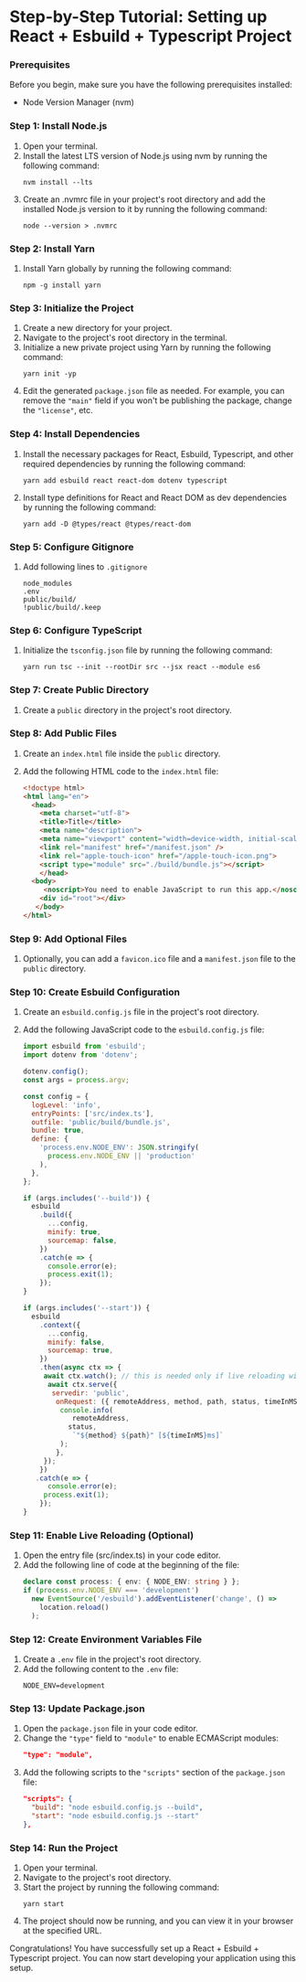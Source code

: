 # Step-by-Step Tutorial: Setting up React + Esbuild + Typescript Project

### Prerequisites
Before you begin, make sure you have the following prerequisites installed:
- Node Version Manager (nvm)

### Step 1: Install Node.js
1. Open your terminal.
2. Install the latest LTS version of Node.js using nvm by running the following command:
   ```shell
   nvm install --lts
   ```
3. Create an .nvmrc file in your project's root directory and add the installed Node.js version to it by running the following command:
   ```shell
   node --version > .nvmrc
   ```

### Step 2: Install Yarn
1. Install Yarn globally by running the following command:
   ```shell
   npm -g install yarn
   ```

### Step 3: Initialize the Project
1. Create a new directory for your project.
2. Navigate to the project's root directory in the terminal.
3. Initialize a new private project using Yarn by running the following command:
   ```shell
   yarn init -yp
   ```
4. Edit the generated `package.json` file as needed. For example, you can remove the `"main"` field if you won't be publishing the package, change the `"license"`, etc.

### Step 4: Install Dependencies
1. Install the necessary packages for React, Esbuild, Typescript, and other required dependencies by running the following command:
   ```shell
   yarn add esbuild react react-dom dotenv typescript
   ```
2. Install type definitions for React and React DOM as dev dependencies by running the following command:
   ```shell
   yarn add -D @types/react @types/react-dom
   ```

### Step 5: Configure Gitignore
1. Add following lines to `.gitignore`
   ```shell
   node_modules
   .env
   public/build/
   !public/build/.keep
   ```

### Step 6: Configure TypeScript
1. Initialize the `tsconfig.json` file by running the following command:
   ```shell
   yarn run tsc --init --rootDir src --jsx react --module es6
   ```

### Step 7: Create Public Directory
1. Create a `public` directory in the project's root directory.

### Step 8: Add Public Files
1. Create an `index.html` file inside the `public` directory.
2. Add the following HTML code to the `index.html` file:

   ```html
   <!doctype html>
   <html lang="en">
     <head>
       <meta charset="utf-8">
       <title>Title</title>
       <meta name="description">
       <meta name="viewport" content="width=device-width, initial-scale=1">
       <link rel="manifest" href="/manifest.json" />
       <link rel="apple-touch-icon" href="/apple-touch-icon.png">
       <script type="module" src="./build/bundle.js"></script>
       </head>
     <body>
        <noscript>You need to enable JavaScript to run this app.</noscript>
       <div id="root"></div>
      </body>
   </html>
   ```

### Step 9: Add Optional Files
1. Optionally, you can add a `favicon.ico` file and a `manifest.json` file to the `public` directory.
 
### Step 10: Create Esbuild Configuration
1.  Create an `esbuild.config.js` file in the project's root directory.
2. Add the following JavaScript code to the `esbuild.config.js` file:

   ~~~js
   import esbuild from 'esbuild';
   import dotenv from 'dotenv';
   
   dotenv.config();
   const args = process.argv;
   
   const config = {
     logLevel: 'info',
     entryPoints: ['src/index.ts'],
     outfile: 'public/build/bundle.js',
     bundle: true,
     define: {
       'process.env.NODE_ENV': JSON.stringify(
         process.env.NODE_ENV || 'production'
       ),
     },
   };
   
   if (args.includes('--build')) {
     esbuild
       .build({
         ...config,
         minify: true,
         sourcemap: false,
       })
       .catch(e => {
         console.error(e);
         process.exit(1);
       });
   }
   
   if (args.includes('--start')) {
     esbuild
       .context({
         ...config,
         minify: false,
         sourcemap: true,
       })
       .then(async ctx => {
        await ctx.watch(); // this is needed only if live reloading will be used
         await ctx.serve({
          servedir: 'public',
           onRequest: ({ remoteAddress, method, path, status, timeInMS }) => {
            console.info(
               remoteAddress,
              status,
               `"${method} ${path}" [${timeInMS}ms]`
            );
           },
        });
       })
      .catch(e => {
         console.error(e);
        process.exit(1);
       });
   }
   ~~~

### Step 11: Enable Live Reloading (Optional)
1. Open the entry file (src/index.ts) in your code editor.
2. Add the following line of code at the beginning of the file:
   ```ts
   declare const process: { env: { NODE_ENV: string } };
   if (process.env.NODE_ENV === 'development')
     new EventSource('/esbuild').addEventListener('change', () =>
       location.reload()
     );
   ```

### Step 12: Create Environment Variables File
1. Create a `.env` file in the project's root directory.
2. Add the following content to the `.env` file:
   ```env
   NODE_ENV=development
   ```

### Step 13: Update Package.json
1. Open the `package.json` file in your code editor.
2. Change the `"type"` field to `"module"` to enable ECMAScript modules:
   ```json
   "type": "module",
   ```
3. Add the following scripts to the `"scripts"` section of the `package.json` file:
   ```json
   "scripts": {
     "build": "node esbuild.config.js --build",
     "start": "node esbuild.config.js --start"
   },
   ```

### Step 14: Run the Project
1. Open your terminal.
2. Navigate to the project's root directory.
3. Start the project by running the following command:
   ```shell
   yarn start
   ```
4. The project should now be running, and you can view it in your browser at the specified URL.

Congratulations! You have successfully set up a React + Esbuild + Typescript project. You can now start developing your application using this setup.
